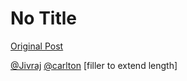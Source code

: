 # No Title

[Original Post](https://discourse.onlinedegree.iitm.ac.in/t/164277/427)

<p><a class="mention" href="/u/jivraj">@Jivraj</a> <a class="mention" href="/u/carlton">@carlton</a> [filler to extend length]</p>